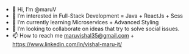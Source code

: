 - 👋 Hi, I’m @maruV
- 👀 I’m interested in Full-Stack Development = Java + ReactJs + Scss
- 🌱 I’m currently learning Microservices + Advanced Styling
- 💞️ I’m looking to collaborate on ideas that try to solve social issues.
- 📫 How to reach me maruvishal35@gmail.com + https://www.linkedin.com/in/vishal-maru-it/ 

<!---
maruV/maruV is a ✨ special ✨ repository because its `README.md` (this file) appears on your GitHub profile.
You can click the Preview link to take a look at your changes.
--->
